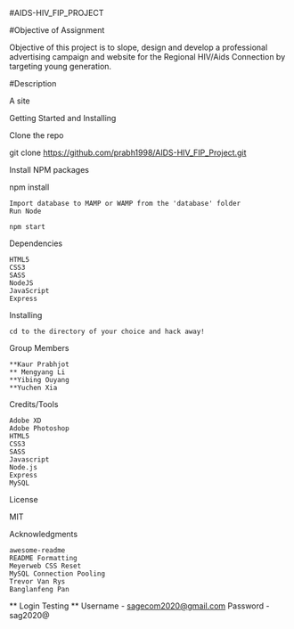 #AIDS-HIV_FIP_PROJECT

#Objective of Assignment

Objective of this project is to slope, design and develop a professional advertising campaign and website for the Regional HIV/Aids Connection by targeting young generation.

#Description

A site

Getting Started and Installing

Clone the repo

 git clone https://github.com/prabh1998/AIDS-HIV_FIP_Project.git



Install NPM packages

  npm install

    Import database to MAMP or WAMP from the 'database' folder
    Run Node

    npm start

Dependencies

    HTML5
    CSS3
    SASS
    NodeJS
    JavaScript
    Express

Installing

    cd to the directory of your choice and hack away!

Group Members

    **Kaur Prabhjot
    ** Mengyang Li
    **Yibing Ouyang
    **Yuchen Xia

Credits/Tools

    Adobe XD
    Adobe Photoshop
    HTML5
    CSS3
    SASS
    Javascript
    Node.js
    Express
    MySQL

License

 MIT

Acknowledgments

    awesome-readme
    README Formatting
    Meyerweb CSS Reset
    MySQL Connection Pooling
    Trevor Van Rys
    Banglanfeng Pan 
    
** Login Testing **
Username - sagecom2020@gmail.com
Password - sag2020@
